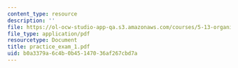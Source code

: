```yaml
---
content_type: resource
description: ''
file: https://ol-ocw-studio-app-qa.s3.amazonaws.com/courses/5-13-organic-chemistry-ii-fall-2006/b0a3379a6c4b0b45147036af267cbd7a_practice_exam_1.pdf
file_type: application/pdf
resourcetype: Document
title: practice_exam_1.pdf
uid: b0a3379a-6c4b-0b45-1470-36af267cbd7a
---
```

